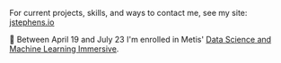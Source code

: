 For current projects, skills, and ways to contact me, see my site: [jstephens.io](https://www.jstephens.io)

🔭 Between April 19 and July 23 I'm enrolled in Metis' [Data Science and Machine Learning Immersive](https://www.thisismetis.com/bootcamps/online-machine-learning-bootcamp).
